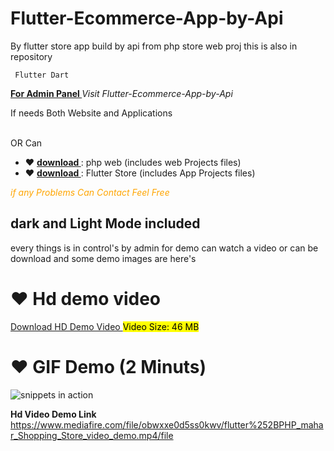 # Flutter-Ecommerce-App-by-Api
By flutter store app build by api from php store web proj this is also in repository

<code> Flutter Dart </code>

<b> <u> For Admin Panel </u> </b>
<i> Visit Flutter-Ecommerce-App-by-Api </i>
<p> If needs Both Website and Applications </p>
<br> OR Can </br>
<ul>
  <li>❤ <b><a href="https://github.com/HassanAmeer/Php-Ecommerce-Store-Web"> download </a></b>: php web (includes web Projects files)</li>
  <li>❤ <b><a href="https://github.com/HassanAmeer/Flutter-Ecommerce-App-by-Api"> download </a></b>: Flutter Store  (includes App Projects files) </li>
</ul>
<i> <p style="color:orange;"> if any Problems Can Contact Feel Free </p> </i>

## dark and Light Mode included
every things is in control's by admin
for demo can watch a video or can be download
and some demo images are here's

# ❤ Hd demo video
<a target="_blank" href="https://www.mediafire.com/file/obwxxe0d5ss0kwv/flutter%252BPHP_mahar_Shopping_Store_video_demo.mp4/file"> Download HD Demo Video </a>
<mark> Video Size: 46 MB </mark>

# ❤ GIF Demo (2 Minuts)
![snippets in action](https://github.com/HassanAmeer/Flutter-Ecommerce-App-by-Api/blob/main/API_Store_demo.gif)

<b> Hd Video Demo Link </b>
https://www.mediafire.com/file/obwxxe0d5ss0kwv/flutter%252BPHP_mahar_Shopping_Store_video_demo.mp4/file

